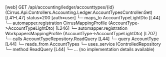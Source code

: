 [web] GET /api/accounting/ledger/accounttypes/{id}  (Cirrus.Api.Controllers.Accounting.Ledger.AccountTypesController.Get)  [L41–L47] status=200 [auth=user]
  └─ maps_to AccountTypeLightDto [L44]
    └─ automapper.registration CirrusMappingProfile (AccountType->AccountTypeLightDto) [L246]
    └─ automapper.registration WorkpapersMappingProfile (AccountType->AccountTypeLightDto) [L707]
  └─ calls AccountTypeRepository.ReadQuery [L44]
  └─ query AccountType [L44]
    └─ reads_from AccountTypes
  └─ uses_service IControlledRepository<AccountType>
    └─ method ReadQuery [L44]
      └─ ... (no implementation details available)

